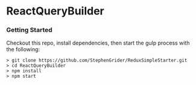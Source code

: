 # ReactQueryBuilder

### Getting Started

Checkout this repo, install dependencies, then start the gulp process with the following:

```
> git clone https://github.com/StephenGrider/ReduxSimpleStarter.git
> cd ReactQueryBuilder
> npm install
> npm start
```
